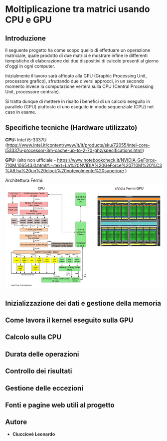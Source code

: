 # Moltiplicazione tra matrici usando CPU e GPU

## Introduzione
Il seguente progetto ha come scopo quello di effettuare un operazione matriciale, quale prodotto di due matrici e mostrare infine le differenti tempistiche di elaborazione dei due dispositivi di calcolo presenti al giorno d'oggi in ogni computer.

Inizialmente il lavoro sarà affidato alla GPU (Graphic Processing Unit, processore grafico), sfruttando due diversi approcci, in un secondo momento invece la computazione verterà sulla CPU (Central Processing Unit, processore centrale).

Si tratta dunque di mettere in risalto i benefici di un calcolo eseguito in parallelo (GPU) piuttosto di uno eseguito in modo sequenziale (CPU) nel caso in esame.

## Specifiche tecniche (Hardware utilizzato)

<b>CPU:</b> Intel i5-3337U (https://www.intel.it/content/www/it/it/products/sku/72055/intel-core-i53337u-processor-3m-cache-up-to-2-70-ghz/specifications.html)

<b>GPU:</b> (sito non ufficiale - https://www.notebookcheck.it/NVIDIA-GeForce-710M.106543.0.html#:~:text=La%20NVIDIA%20GeForce%20710M%20%C3%A8,ha%20un%20clock%20notevolmente%20superiore.)

Architettura Fermi: <img src="https://github.com/teux4545/matrix_mul/blob/master/Architettura_Fermi.png"></img><br>
## Inizializzazione dei dati e gestione della memoria

## Come lavora il kernel eseguito sulla GPU

## Calcolo sulla CPU

## Durata delle operazioni

## Controllo dei risultati

## Gestione delle eccezioni

## Fonti e pagine web utili al progetto

## Autore
- <b>Ciucciovè Leonardo</b>
